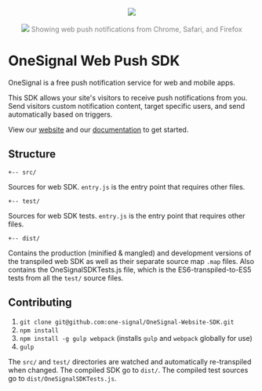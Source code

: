 <p align="center">
  <img src="https://onesignal.com/assets/common/logo_onesignal_color.png"/>
  <br/>
    <br/>
  <img src="https://www.filepicker.io/api/file/FKy7xatlQeGqUuE9C3p8"/>
  <span style="color: grey !important">Showing web push notifications from Chrome, Safari, and Firefox</span>
</p>

# OneSignal Web Push SDK

OneSignal is a free push notification service for web and mobile apps.

This SDK allows your site's visitors to receive push notifications from you. Send visitors custom notification content, target specific users, and send automatically based on triggers.

View our [website](https://onesignal.com) and our [documentation](https://documentation.onesignal.com/docs/website-sdk-overview) to get started.

## Structure

`+-- src/`

Sources for web SDK. `entry.js` is the entry point that requires other files.

`+-- test/`

Sources for web SDK tests. `entry.js` is the entry point that requires other files.

`+-- dist/`

Contains the production (minified & mangled) and development versions of the transpiled web SDK as well as their separate source map `.map` files. Also contains the OneSignalSDKTests.js file, which is the ES6-transpiled-to-ES5 tests from all the `test/` source files.

## Contributing

1. `git clone git@github.com:one-signal/OneSignal-Website-SDK.git`
2. `npm install`
3. `npm install -g gulp webpack`  (installs `gulp` and `webpack` globally for use)
4. `gulp`

The `src/` and `test/` directories are watched and automatically re-transpiled when changed. The compiled SDK go to `dist/`. The compiled test sources go to `dist/OneSignalSDKTests.js`.
